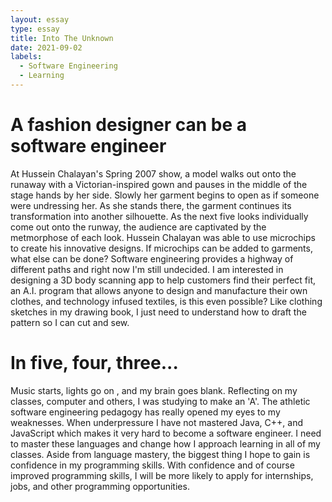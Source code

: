 ```yaml
---
layout: essay
type: essay
title: Into The Unknown
date: 2021-09-02
labels: 
  - Software Engineering
  - Learning
---
```


# A fashion designer can be a software engineer

At Hussein Chalayan's Spring 2007 show, a model walks out onto the runaway with a Victorian-inspired gown and pauses in the middle of the
stage hands by her side. Slowly her garment begins to open as if someone were undressing her. As she stands there, the garment continues 
its transformation into another silhouette. As the next five looks individually come out onto the runway, the audience are captivated
by the metmorphose of each look. Hussein Chalayan was able to use microchips to create his innovative designs. If microchips can be added
to garments, what else can be done? Software engineering provides a highway of different paths and right now I'm still undecided. I am 
interested in designing a 3D body scanning app to help customers find their perfect fit, an A.I. program that allows anyone to design and 
manufacture their own clothes, and technology infused textiles, is this even possible? Like clothing sketches in my drawing book, I just 
need to understand how to draft the pattern so I can cut and sew.  

# In five, four, three...

Music starts, lights go on , and my brain goes blank. Reflecting on my classes, computer and others, I was studying to make an 'A'. 
The athletic software engineering pedagogy has really opened my eyes to my weaknesses. When underpressure I have not mastered Java, C++,
and JavaScript which makes it very hard to become a software engineer. I need to master these languages and change how I approach
learning in all of my classes. Aside from language mastery, the biggest thing I hope to gain is confidence in my programming skills. With 
confidence and of course improved programming skills, I will be more likely to apply for internships, jobs, and other programming
opportunities. 
